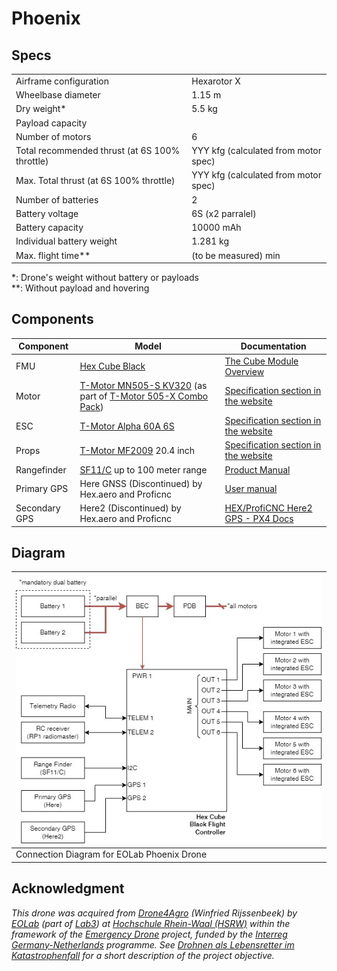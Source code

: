 # Phoenix

## Specs

|                                                |                                      |
|------------------------------------------------|--------------------------------------|
| Airframe configuration                         | Hexarotor X                          |
| Wheelbase diameter                             | 1.15 m                               |
| Dry weight*                                    | 5.5 kg                               |
| Payload capacity                               |                                      |
| Number of motors                               | 6                                    |
| Total recommended thrust (at 6S 100% throttle) | YYY kfg (calculated from motor spec) |
| Max. Total thrust (at 6S 100% throttle)        | YYY kfg (calculated from motor spec) |
| Number of batteries                            | 2                                    |
| Battery voltage                                | 6S (x2 parralel)                     |
| Battery capacity                               | 10000 mAh                            |
| Individual battery weight                      | 1.281 kg                             |
| Max. flight time**                             | (to be measured) min                 |

*: Drone's weight without battery or payloads<br>
**: Without payload and hovering

## Components

| Component     | Model                                                                                                                                                                                                                 | Documentation                                                                                                    |
|---------------|-----------------------------------------------------------------------------------------------------------------------------------------------------------------------------------------------------------------------|------------------------------------------------------------------------------------------------------------------|
| FMU           | [Hex Cube Black](https://docs.px4.io/main/en/flight_controller/pixhawk-2.html)                                                                                                                                        | [The Cube Module Overview](https://docs.cubepilot.org/user-guides/autopilot/the-cube-module-overview)            |
| Motor         | [T-Motor MN505-S KV320](https://store.tmotor.com/product/mn505-s-kv320-motor-navigator-type.html) (as part of [T-Motor 505-X Combo Pack](https://store.tmotor.com/product/505-x-standard-integrated-propulsion.html)) | [Specification section in the website](https://store.tmotor.com/product/mn505-s-kv320-motor-navigator-type.html) |
| ESC           | [T-Motor Alpha 60A 6S](https://store.tmotor.com/product/alpha-60a-6s-esc.html)                                                                                                                                        | [Specification section in the website](https://store.tmotor.com/product/alpha-60a-6s-esc.html)                   |
| Props         | [T-Motor MF2009](https://store.tmotor.com/product/mf2009-polymer-folding-prop.html) 20.4 inch                                                                                                                         | [Specification section in the website](https://store.tmotor.com/product/mf2009-polymer-folding-prop.html)        |
| Rangefinder   | [SF11/C](https://lightwarelidar.com/shop/sf11-c-100-m/) up to 100 meter range                                                                                                                                         | [Product Manual](https://www.documents.lightware.co.za/SF11%20-%20Laser%20Altimeter%20Manual%20-%20Rev%2010.pdf) |
| Primary GPS   | Here GNSS (Discontinued) by Hex.aero and Proficnc                                                                                                                                                                     | [User manual](https://www.mybotshop.de/Datasheet/Here_GNSS_Pixhawk2.1.pdf)                                       |
| Secondary GPS | Here2 (Discontinued) by Hex.aero and Proficnc                                                                                                                                                                         | [HEX/ProfiCNC Here2 GPS - PX4 Docs](https://docs.px4.io/main/en/gps_compass/gps_hex_here2.html)                  |

## Diagram

| ![Phoenix Diagram](./phoenix-diagram.jpg)  |
|--------------------------------------------|
| Connection Diagram for EOLab Phoenix Drone |

## Acknowledgment

*This drone was acquired from [Drone4Agro](https://drone4agro.com/en) (Winfried Rijssenbeek) by [EOLab](https://www.eolab.de/) (part of [Lab3](https://www.hochschule-rhein-waal.de/en/faculties/communication-and-environment/laboratories/lab3)) at [Hochschule Rhein-Waal (HSRW)](https://www.hochschule-rhein-waal.de) within the framework of the [Emergency Drone](https://deutschland-nederland.eu/en/projects/emergency-drone/) project, funded by the [Interreg Germany-Netherlands](https://deutschland-nederland.eu/en/) programme. See [Drohnen als Lebensretter im Katastrophenfall](https://deutschland-nederland.eu/de/drohnen-als-lebensretter-im-katastrophenfall/) for a short description of the project objective.*
